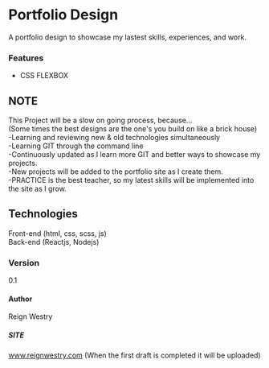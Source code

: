 # Portfolio Design
A portfolio design to showcase my lastest skills, experiences, and work.
<h3>Features</h3>
<ul>
    <li>CSS FLEXBOX</li>
</ul>

## NOTE
This Project will be a slow on going process, because...<br> 
(Some times the best designs are the one's you build on like a brick house)</span><br> 
    -Learning and reviewing new & old technologies simultaneously<br> 
    -Learning GIT through the command line<br>
    -Continuously updated as I learn more GIT and better ways to showcase my projects.<br>
    -New projects will be added to the portfolio site as I create them.<br>
    -PRACTICE is the best teacher, so my latest skills will be implemented into the site as I grow.<br>

## Technologies
Front-end (html, css, scss, js)<br>
Back-end (Reactjs, Nodejs)<br>


### Version 
0.1


#### Author
 Reign Westry

 ##### SITE
 www.reignwestry.com
 (When the first draft is completed it will be uploaded)
 
